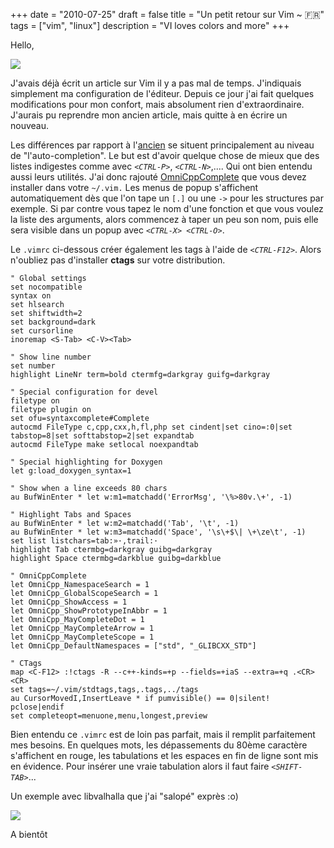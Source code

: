 +++
date = "2010-07-25"
draft = false
title = "Un petit retour sur Vim ~ 🇫🇷"
tags = ["vim", "linux"]
description = "VI loves colors and more"
+++

Hello,

![](/img/wiki.png)

J'avais déjà écrit un article sur Vim il y a pas mal de temps. J'indiquais
simplement ma configuration de l'éditeur. Depuis ce jour j'ai fait quelques
modifications pour mon confort, mais absolument rien d'extraordinaire. J'aurais
pu reprendre mon ancien article, mais quitte à en écrire un nouveau.

Les différences par rapport à
l'[ancien](http://skywalker13.wordpress.com/2009/04/04/vim-lindentation/) se
situent principalement au niveau de "l'auto-completion". Le but est d'avoir
quelque chose de mieux que des listes indigestes comme avec _`<CTRL-P>`_,
_`<CTRL-N>`_,.... Qui ont bien entendu aussi leurs utilités. J'ai donc rajouté
[OmniCppComplete](http://www.vim.org/scripts/script.php?script_id=1520) que vous
devez installer dans votre `~/.vim.` Les menus de popup s'affichent
automatiquement dès que l'on tape un `[.]` ou une `->` pour les structures par
exemple. Si par contre vous tapez le nom d'une fonction et que vous voulez la
liste des arguments, alors commencez à taper un peu son nom, puis elle sera
visible dans un popup avec _`<CTRL-X> <CTRL-O>`_.

Le `.vimrc` ci-dessous créer également les tags à l'aide de _`<CTRL-F12>`_.
Alors n'oubliez pas d'installer **ctags** sur votre distribution.

```vim
" Global settings
set nocompatible
syntax on
set hlsearch
set shiftwidth=2
set background=dark
set cursorline
inoremap <S-Tab> <C-V><Tab>

" Show line number
set number
highlight LineNr term=bold ctermfg=darkgray guifg=darkgray

" Special configuration for devel
filetype on
filetype plugin on
set ofu=syntaxcomplete#Complete
autocmd FileType c,cpp,cxx,h,fl,php set cindent|set cino=:0|set tabstop=8|set softtabstop=2|set expandtab
autocmd FileType make setlocal noexpandtab

" Special highlighting for Doxygen
let g:load_doxygen_syntax=1

" Show when a line exceeds 80 chars
au BufWinEnter * let w:m1=matchadd('ErrorMsg', '\%>80v.\+', -1)

" Highlight Tabs and Spaces
au BufWinEnter * let w:m2=matchadd('Tab', '\t', -1)
au BufWinEnter * let w:m3=matchadd('Space', '\s\+$\| \+\ze\t', -1)
set list listchars=tab:»·,trail:·
highlight Tab ctermbg=darkgray guibg=darkgray
highlight Space ctermbg=darkblue guibg=darkblue

" OmniCppComplete
let OmniCpp_NamespaceSearch = 1
let OmniCpp_GlobalScopeSearch = 1
let OmniCpp_ShowAccess = 1
let OmniCpp_ShowPrototypeInAbbr = 1
let OmniCpp_MayCompleteDot = 1
let OmniCpp_MayCompleteArrow = 1
let OmniCpp_MayCompleteScope = 1
let OmniCpp_DefaultNamespaces = ["std", "_GLIBCXX_STD"]

" CTags
map <C-F12> :!ctags -R --c++-kinds=+p --fields=+iaS --extra=+q .<CR><CR>
set tags=~/.vim/stdtags,tags,.tags,../tags
au CursorMovedI,InsertLeave * if pumvisible() == 0|silent! pclose|endif
set completeopt=menuone,menu,longest,preview
```

Bien entendu ce `.vimrc` est de loin pas parfait, mais il remplit parfaitement
mes besoins. En quelques mots, les dépassements du 80ème caractère s'affichent
en rouge, les tabulations et les espaces en fin de ligne sont mis en évidence.
Pour insérer une vraie tabulation alors il faut faire _`<SHIFT-TAB>`_...

Un exemple avec libvalhalla que j'ai "salopé" exprès :o)

![](/img/vim.png)

A bientôt
